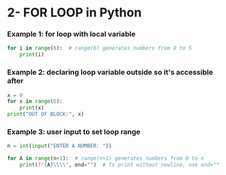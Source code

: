 # 2- FOR LOOP in Python

### Example 1: for loop with local variable

```python
for i in range(6):  # range(6) generates numbers from 0 to 5
    print(i)

```

### Example 2: declaring loop variable outside so it's accessible after

```python
x = 0
for x in range(6):
    print(x)
print("OUT OF BLOCK:", x)

```

### Example 3: user input to set loop range

```python
n = int(input("ENTER A NUMBER: "))

for A in range(n+1):  # range(n+1) generates numbers from 0 to n
    print(f"{A}\\\\", end="")  # To print without newline, use end=""

```
